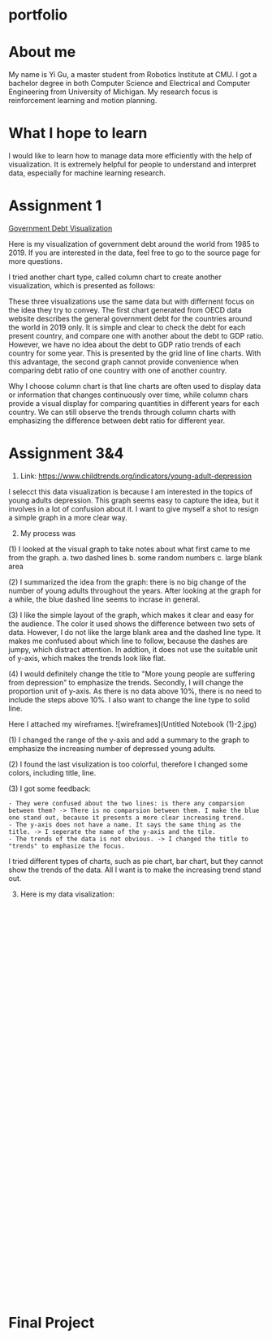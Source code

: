 # portfolio

# About me

My name is Yi Gu, a master student from Robotics Institute at CMU.  I got a bachelor degree in both Computer Science and Electrical and Computer Engineering from University of Michigan. My research focus is reinforcement learning and motion planning. 

# What I hope to learn

I would like to learn how to manage data more efficiently with the help of visualization. It is extremely helpful for people to understand and interpret data, especially for machine learning research. 

# Assignment 1
[Government Debt Visualization](/dataviz2.md)


Here is my visualization of government debt around the world from 1985 to 2019. If you are interested in the data, feel free to go to the source page for more questions.

<div class="flourish-embed flourish-chart" data-src="visualisation/5296524"><script src="https://public.flourish.studio/resources/embed.js"></script></div>


I tried another chart type, called column chart to create another visualization, which is presented as follows:

<div class="flourish-embed flourish-chart" data-src="visualisation/5296645"><script src="https://public.flourish.studio/resources/embed.js"></script></div>


These three visualizations use the same data but with differnent focus on the idea they try to convey. The first chart generated from OECD data website describes the general government debt for the countries around the world in 2019 only. It is simple and clear to check the debt for each present country, and compare one with another about the debt to GDP ratio. However, we have no idea about the debt to GDP ratio trends of each country for some year. This is presented by the grid line of line charts. With this advantage, the second graph cannot provide convenience when comparing debt ratio of one country with one of another country. 

Why I choose column chart is that line charts are often used to display data or information that changes continuously over time, while column chars provide a visual display for comparing quantities in different years for each country. We can still observe the trends through column charts with emphasizing the difference between debt ratio for different year.

# Assignment 3&4

1. Link: https://www.childtrends.org/indicators/young-adult-depression 

I selecct this data visualization is because I am interested in the topics of young adults depression. This graph seems easy to capture the idea, but it involves in a lot of confusion about it. I want to give myself a shot to resign a simple graph in a more clear way.

2. My process was

  (1) I looked at the visual graph to take notes about what first came to me from the graph.
    a. two dashed lines
    b. some random numbers
    c. large blank area
    
  (2) I summarized the idea from the graph: there is no big change of the number of young adults throughout the years. After looking at the graph for a while, the blue dashed line seems to incrase in general.
  
  (3) I like the simple layout of the graph, which makes it clear and easy for the audience. The color it used shows the difference between two sets of data. However, I do not like the large blank area and the dashed line type. It makes me confused about which line to follow, because the dashes are jumpy, which distract attention. In addtion, it does not use the suitable unit of y-axis, which makes the trends look like flat. 
  
  (4) I would definitely change the title to "More young people are suffering from depression" to emphasize the trends. Secondly, I will change the proportion unit of y-axis. As there is no data above 10%, there is no need to include the steps above 10%. I also want to change the line type to solid line.
  
Here I attached my wireframes.
![wireframes](Untitled Notebook (1)-2.jpg)

  (1) I changed the range of the y-axis and add a summary to the graph to emphasize the increasing number of depressed young adults.  
  
  (2) I found the last visulization is too colorful, therefore I changed some colors, including title, line.
  
  (3) I got some feedback:
  
    - They were confused about the two lines: is there any comparsion between them? -> There is no comparsion between them. I make the blue one stand out, because it presents a more clear increasing trend.
    - The y-axis does not have a name. It says the same thing as the title. -> I seperate the name of the y-axis and the tile.
    - The trends of the data is not obvious. -> I changed the title to "trends" to emphasize the focus.

I tried different types of charts, such as pie chart, bar chart, but they cannot show the trends of the data. All I want is to make the increasing trend stand out. 


3. Here is my data visalization:
<script type='text/javascript' src='https://prod-useast-b.online.tableau.com/javascripts/api/viz_v1.js'></script><div class='tableauPlaceholder' style='width: 1440px; height: 766px;'><object class='tableauViz' width='1440' height='766' style='display:none;'><param name='host_url' value='https%3A%2F%2Fprod-useast-b.online.tableau.com%2F' /> <param name='embed_code_version' value='3' /> <param name='site_root' value='&#47;t&#47;yigu' /><param name='name' value='Depressiontrends&#47;Sheet2' /><param name='tabs' value='no' /><param name='toolbar' value='yes' /><param name='showAppBanner' value='false' /></object></div>





# Final Project
